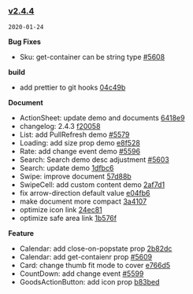 ### [v2.4.4](https://github.com/youzan/vant/compare/v2.4.3...v2.4.4)
`2020-01-24`

**Bug Fixes**

* Sku: get-container can be string type [#5608](https://github.com/youzan/vant/issues/5608)

**build**

* add prettier to git hooks [04c49b](https://github.com/youzan/vant/commit/04c49b645af23c6ed0d67175fbc0c492a828859d)

**Document**

* ActionSheet: update demo and documents [6418e9](https://github.com/youzan/vant/commit/6418e97fc813e515bc69cb3ffde4e04c0fe85b9b)
* changelog: 2.4.3 [f20058](https://github.com/youzan/vant/commit/f20058ed2d35203b45a3a90e089960260c558479)
* List: add PullRefresh demo [#5579](https://github.com/youzan/vant/issues/5579)
* Loading: add size prop demo [e8f528](https://github.com/youzan/vant/commit/e8f528877f59fd00ddf57132eddcf84e0ba4f016)
* Rate: add change event demo [#5596](https://github.com/youzan/vant/issues/5596)
* Search: Search  demo desc adjustment [#5603](https://github.com/youzan/vant/issues/5603)
* Search: update demo [1dfbc6](https://github.com/youzan/vant/commit/1dfbc69aef21dcfebd33625eb94fc91c6beb4932)
* Swipe: improve document [57d88b](https://github.com/youzan/vant/commit/57d88bd586a310a0a7f288579002f412a256da4a)
* SwipeCell: add custom content demo [2af7d1](https://github.com/youzan/vant/commit/2af7d1b20971d57d0cd13b0c8a1cdf897916dff1)
* fix arrow-direction default value [e04fb6](https://github.com/youzan/vant/commit/e04fb6cd7b4ccb4b9bcff1bc2565221720cbb973)
* make document more compact [3a4107](https://github.com/youzan/vant/commit/3a4107ef495d204c691099045b7ecc1fa7d74cbf)
* optimize icon link [24ec81](https://github.com/youzan/vant/commit/24ec81812103e333d2ae26cbd8d18b14199a2e8f)
* optimize safe area link [1b576f](https://github.com/youzan/vant/commit/1b576f02b23849e36f589123672d06779beec48c)

**Feature**

* Calendar: add close-on-popstate prop [2b82dc](https://github.com/youzan/vant/commit/2b82dcc3dd2dba678aba5e0533e0ff6af7c55b11)
* Calendar: add get-contaienr prop [#5609](https://github.com/youzan/vant/issues/5609)
* Card: change thumb fit mode to cover [e766d5](https://github.com/youzan/vant/commit/e766d5d5743e7f492b3601ce4010b8524fb2b016)
* CountDown: add change event [#5599](https://github.com/youzan/vant/issues/5599)
* GoodsActionButton: add icon prop [b83bed](https://github.com/youzan/vant/commit/b83bed3b6c41d0896386b3c4b6380c9568bd3ef2)
